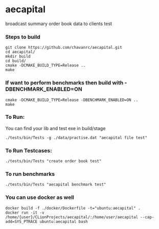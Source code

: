 # aecapital
broadcast summary order book data to clients test

### Steps to build
```
git clone https://github.com/chavanrc/aecapital.git
cd aecapital/
mkdir build
cd build/
cmake -DCMAKE_BUILD_TYPE=Release ..
make
```
### If want to perform benchmarks then build with -DBENCHMARK_ENABLED=ON
```
cmake -DCMAKE_BUILD_TYPE=Release -DBENCHMARK_ENABLED=ON ..
make
```
### To Run:
You can find your lib and test exe in build/stage
```
./tests/bin/Tests -g ./data/practise.dat "aecapital file test"
```
### To Run Testcases:
```
./tests/bin/Tests "create order book test"
```
### To run benchmarks
```
./tests/bin/Tests "aecapital benchmark test"
```
### You can use docker as well
```
docker build -f ./docker/Dockerfile -t="ubuntu:aecapital" .
docker run -it -v /home/{user}/CLionProjects/aecapital/:/home/user/aecapital --cap-add=SYS_PTRACE ubuntu:aecapital bash
```

